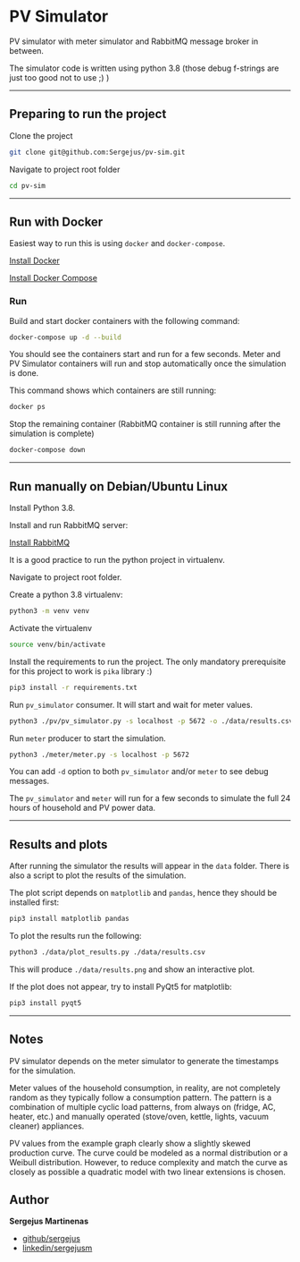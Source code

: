 # PV Simulator

PV simulator with meter simulator and RabbitMQ message broker in between.

The simulator code is written using python 3.8 (those debug f-strings are just too good not to use ;) )

---

## Preparing to run the project

Clone the project

```bash
git clone git@github.com:Sergejus/pv-sim.git
```

Navigate to project root folder

```bash
cd pv-sim
```

---

## Run with Docker

Easiest way to run this is using `docker` and `docker-compose`.

[Install Docker](https://docs.docker.com/engine/install/)

[Install Docker Compose](https://docs.docker.com/compose/install/)

### Run

Build and start docker containers with the following command:

```bash
docker-compose up -d --build
```

You should see the containers start and run for a few seconds.
Meter and PV Simulator containers will run and stop automatically once the simulation is done.

This command shows which containers are still running:

```bash
docker ps
```

Stop the remaining container (RabbitMQ container is still running after the simulation is complete)

```bash
docker-compose down
```

---

## Run manually on Debian/Ubuntu Linux

Install Python 3.8.

Install and run RabbitMQ server:

[Install RabbitMQ](https://www.rabbitmq.com/install-debian.html)

It is a good practice to run the python project in virtualenv.

Navigate to project root folder.

Create a python 3.8 virtualenv:

```bash
python3 -m venv venv
```

Activate the virtualenv

```bash
source venv/bin/activate
```

Install the requirements to run the project.
The only mandatory prerequisite for this project to work is `pika` library :)

```bash
pip3 install -r requirements.txt
```

Run `pv_simulator` consumer. It will start and wait for meter values. 

```bash
python3 ./pv/pv_simulator.py -s localhost -p 5672 -o ./data/results.csv
```

Run `meter` producer to start the simulation.

```bash
python3 ./meter/meter.py -s localhost -p 5672
```

You can add `-d` option to both `pv_simulator` and/or `meter` to see debug messages.

The `pv_simulator` and `meter` will run for a few seconds to simulate the full 24 hours of household and PV power data.

---

## Results and plots

After running the simulator the results will appear in the `data` folder.
There is also a script to plot the results of the simulation.

The plot script depends on `matplotlib` and `pandas`, hence they should be installed first:

```bash
pip3 install matplotlib pandas
```

To plot the results run the following:

```bash
python3 ./data/plot_results.py ./data/results.csv
```

This will produce `./data/results.png` and show an interactive plot.

If the plot does not appear, try to install PyQt5 for matplotlib:

```bash
pip3 install pyqt5
```

<!-- ![results.png](data/results.png "results.png") -->

---

## Notes

PV simulator depends on the meter simulator to generate the timestamps for the simulation.

Meter values of the household consumption, in reality, are not completely random as they typically follow a consumption pattern.
The pattern is a combination of multiple cyclic load patterns, from always on (fridge, AC, heater, etc.) and manually operated (stove/oven, kettle, lights, vacuum cleaner) appliances.

PV values from the example graph clearly show a slightly skewed production curve.
The curve could be modeled as a normal distribution or a Weibull distribution.
However, to reduce complexity and match the curve as closely as possible a quadratic model with two linear extensions is chosen.
 
## Author

**Sergejus Martinenas**

- [github/sergejus](https://github.com/sergejus)
- [linkedin/sergejusm](https://www.linkedin.com/in/sergejusm/)
